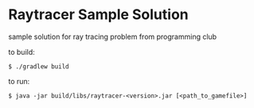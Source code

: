 # Raytracer Sample Solution
sample solution for ray tracing problem from programming club

to build:
```
$ ./gradlew build
```

to run:

```
$ java -jar build/libs/raytracer-<version>.jar [<path_to_gamefile>]
```
